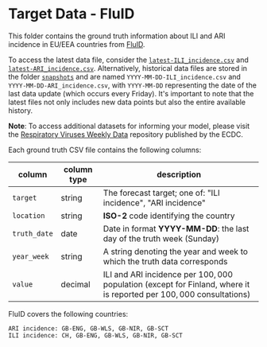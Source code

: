 # Target Data - FluID

This folder contains the ground truth information about ILI and ARI incidence in EU/EEA countries from [FluID]([https://erviss.org/](https://www.who.int/teams/global-influenza-programme/surveillance-and-monitoring/fluid)).

To access the latest data file, consider the [`latest-ILI_incidence.csv`]((https://github.com/european-modelling-hubs/RespiCast-SyndromicIndicators/blob/main/target-data/FluID/latest-ILI_incidence.csv)) and [`latest-ARI_incidence.csv`]((https://github.com/european-modelling-hubs/RespiCast-SyndromicIndicators/blob/main/target-data/FluID/latest-ARI_incidence.csv)). Alternatively, historical data files are stored in the folder [`snapshots`](https://github.com/european-modelling-hubs/RespiCast-SyndromicIndicators/tree/main/target-data/FluID/snapshots) and are named `YYYY-MM-DD-ILI_incidence.csv` and `YYYY-MM-DD-ARI_incidence.csv`, with `YYYY-MM-DD` representing the date of the last data update (which occurs every Friday). It's important to note that the latest files not only includes new data points but also the entire available history.

**Note**: To access additional datasets for informing your model, please visit the [Respiratory Viruses Weekly Data](https://github.com/EU-ECDC/Respiratory_viruses_weekly_data/tree/main) repository published by the ECDC.

Each ground truth CSV file contains the following columns:

| column | column type | description |
| -------- | -------- | ------- |
| `target` | string | The forecast target; one of: "ILI incidence", "ARI incidence" |
| `location` | string | **ISO-2** code identifying the country |
| `truth_date` | date | Date in format **YYYY-MM-DD**: the last day of the truth week (Sunday)|
| `year_week` | string | A string denoting the year and week to which the truth data corresponds |
| `value ` | decimal | ILI and ARI incidence per $100,000$ population (except for Finland, where it is reported per $100,000$ consultations)|


FluID covers the following countries: 

    ARI incidence: GB-ENG, GB-WLS, GB-NIR, GB-SCT
    ILI incidence: CH, GB-ENG, GB-WLS, GB-NIR, GB-SCT
